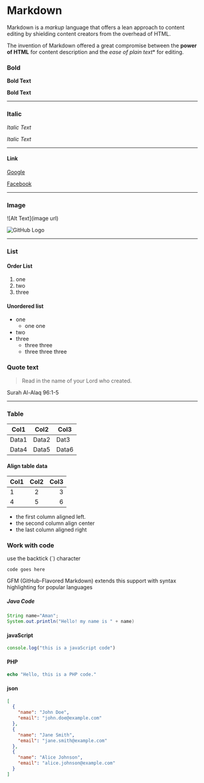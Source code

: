 # Markdown

Markdown is a _markup_ language that offers a lean approach to content editing by shielding content creators from the overhead of HTML. 
 
The invention of Markdown offered a great compromise between the **power of HTML** for content description and the *ease of plain text** for editing.

### Bold 

**Bold Text** 

__Bold Text__

---

### Italic
*Italic Text*

_Italic Text_


--- 
#### Link

[Google](https://google.com)

[Facebook](https://facebook.com)

----

### Image

![Alt Text](image url)

![GitHub Logo](https://github.githubassets.com/assets/GitHub-Mark-ea2971cee799.png)


---
### List 
#### Order List

1. one
1. two
1. three

#### Unordered list 

- one
    - one one
- two
- three
    - three three
    - three three three


### Quote text

> Read in the name of your Lord who created.

Surah Al-Alaq 96:1-5


-----

### Table 

Col1|Col2|Col3
-|-|-
Data1|Data2|Dat3
Data4|Data5|Data6

#### Align table data
Col1|Col2|Col3
:-|:-:|-:
1|2|3
4|5|6

- the first column aligned left. 
- the second column align center 
- the last column aligned right


### Work with code

use the backtick (`) character

```
code goes here
```

GFM (GitHub-Flavored Markdown)  extends this support with syntax highlighting for popular languages

##### Java Code

```java
String name="Aman";
System.out.println("Hello! my name is " + name)
```

#### javaScript

```javascript
console.log("this is a javaScript code")
```

#### PHP

```php
echo "Hello, this is a PHP code."
```

#### json
```json
[
  {
    "name": "John Doe",
    "email": "john.doe@example.com"
  },
  {
    "name": "Jane Smith",
    "email": "jane.smith@example.com"
  },
  {
    "name": "Alice Johnson",
    "email": "alice.johnson@example.com"
  }
]

```
